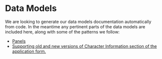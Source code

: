 # Data Models

We are looking to generate our data models documentation automatically from code. In the meantime any pertinent parts of the data models are included here, along with some of the patterns we follow:
- [Panels](panels.md)
- [Supporting old and new versions of Character Information section of the application form.](character-information.md)
